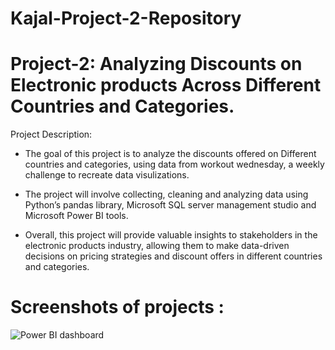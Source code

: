 # Kajal-Project-2-Repository
# Project-2: Analyzing Discounts on Electronic products Across Different Countries and Categories.

Project Description:
* The goal of this project is to analyze the discounts offered on Different countries and categories, using data from workout wednesday, a weekly challenge to recreate data visulizations.

* The project will involve collecting, cleaning and analyzing data using Python’s pandas library, Microsoft SQL server management studio and Microsoft Power BI tools. 

* Overall, this project will provide valuable insights to stakeholders in the electronic products industry, allowing them to make data-driven decisions on pricing strategies and discount offers in different countries and categories. 


# Screenshots of projects :

![Power BI dashboard](https://user-images.githubusercontent.com/122545046/221122644-b64f63f4-c4ca-4f49-9cac-1d2c0cdc5ca7.png)
